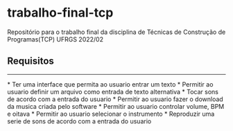 # trabalho-final-tcp
Repositório para o trabalho final da disciplina de Técnicas de Construção de Programas(TCP) UFRGS 2022/02

<h2>Requisitos</h2>
<hr>
* Ter uma interface que permita ao usuario entrar um texto
* Permitir ao usuario definir um arquivo como entrada de texto alternativa
* Tocar sons de acordo com a entrada do usuario
* Permitir ao usuario fazer o download da musica criada pelo software
* Permitir ao usuario controlar volume, BPM e oitava
* Permitir ao usuario selecionar o instrumento
* Reproduzir uma serie de sons de acordo com a entrada do usuario
